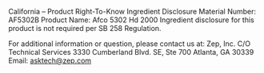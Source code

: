  
 
 
California – Product Right-To-Know Ingredient Disclosure 
Material Number: AF5302B 
Product Name: Afco 5302 Hd 2000 
Ingredient disclosure for this product is not required per SB 258 Regulation. 
 
For additional information or question, please contact us at: 
Zep, Inc. 
C/O Technical Services 
3330 Cumberland Blvd. SE, Ste 700 
Atlanta, GA 30339 
Email: asktech@zep.com 
 
 
 
 
